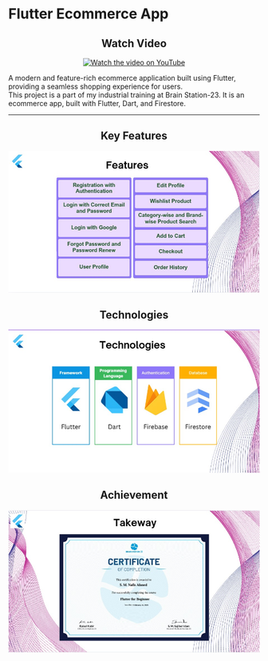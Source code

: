 # Flutter Ecommerce App

<div align="center">

## Watch Video

[![Watch the video on YouTube](https://img.youtube.com/vi/LYYRJnffHZo/0.jpg)](https://youtu.be/LYYRJnffHZo)

</div>

A modern and feature-rich ecommerce application built using Flutter, providing a seamless shopping experience for users.  
This project is a part of my industrial training at Brain Station-23. It is an ecommerce app, built with Flutter, Dart, and Firestore.

---

<div align="center">

## Key Features

![Features](features.jpg)

## Technologies

![Technologies](tech.jpg)

## Achievement

![Achievement](certificate.jpg)

</div>
